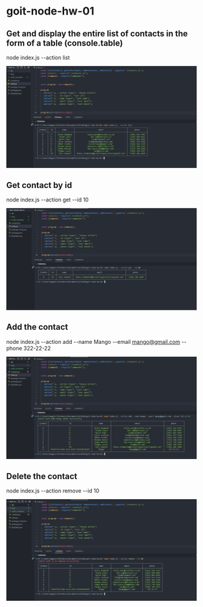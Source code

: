 # goit-node-hw-01

## Get and display the entire list of contacts in the form of a table (console.table)
node index.js --action list

![GoIT-hw-01](https://github.com/fehmituran/goit-node-hw-01/blob/main/img/list.PNG)

## Get contact by id
node index.js --action get --id 10

![GoIT-hw-01](https://github.com/fehmituran/goit-node-hw-01/blob/main/img/get.PNG)

## Add the contact
node index.js --action add --name Mango --email mango@gmail.com --phone 322-22-22

![GoIT-hw-01](https://github.com/fehmituran/goit-node-hw-01/blob/main/img/add.PNG)


## Delete the contact
node index.js --action remove --id 10

![GoIT-hw-01](https://github.com/fehmituran/goit-node-hw-01/blob/main/img/remove.PNG)
